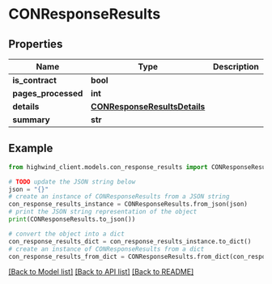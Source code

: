 # CONResponseResults


## Properties

Name | Type | Description | Notes
------------ | ------------- | ------------- | -------------
**is_contract** | **bool** |  | [optional] 
**pages_processed** | **int** |  | [optional] 
**details** | [**CONResponseResultsDetails**](CONResponseResultsDetails.md) |  | [optional] 
**summary** | **str** |  | [optional] 

## Example

```python
from highwind_client.models.con_response_results import CONResponseResults

# TODO update the JSON string below
json = "{}"
# create an instance of CONResponseResults from a JSON string
con_response_results_instance = CONResponseResults.from_json(json)
# print the JSON string representation of the object
print(CONResponseResults.to_json())

# convert the object into a dict
con_response_results_dict = con_response_results_instance.to_dict()
# create an instance of CONResponseResults from a dict
con_response_results_from_dict = CONResponseResults.from_dict(con_response_results_dict)
```
[[Back to Model list]](../README.md#documentation-for-models) [[Back to API list]](../README.md#documentation-for-api-endpoints) [[Back to README]](../README.md)


